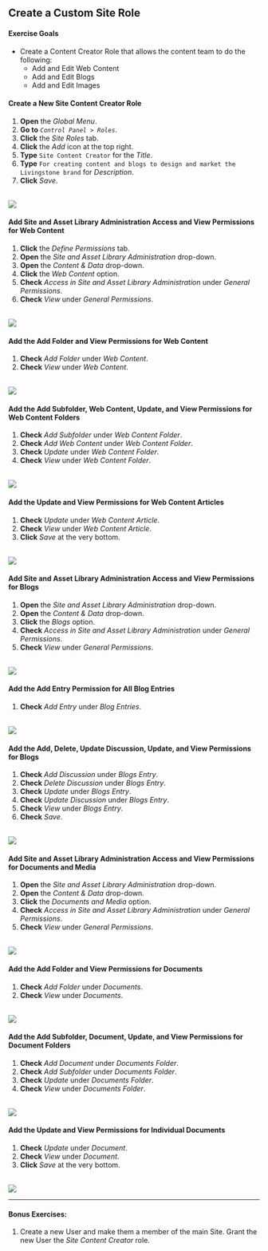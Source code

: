 ## Create a Custom Site Role 

<div class="ahead">

#### Exercise Goals
* Create a Content Creator Role that allows the content team to do the following:
    * Add and Edit Web Content
    * Add and Edit Blogs
    * Add and Edit Images

</div>

#### Create a New Site Content Creator Role
1. **Open** the _Global Menu_.  
2. **Go to** _`Control Panel > Roles`_.  
3. **Click** the _Site Roles_ tab.
4. **Click** the _Add_ icon at the top right.
5. **Type** `Site Content Creator` for the _Title_.
6. **Type** `For creating content and blogs to design and market the Livingstone brand` for _Description_.
7. **Click** _Save_.

<br />

<img src="images/site_content_creator_creation.png" style="max-width:75%">

#### Add Site and Asset Library Administration Access and View Permissions for Web Content
1. **Click** the _Define Permissions_ tab.  
2. **Open** the _Site and Asset Library Administration_ drop-down.
3. **Open** the _Content & Data_ drop-down.
4. **Click** the _Web Content_ option.
5. **Check** _Access in Site and Asset Library Administration_ under _General Permissions_.
6. **Check** _View_ under _General Permissions_.

<br />

<img src="images/site_admin_and_view.png" style="max-width:100%">

#### Add the Add Folder and View Permissions for Web Content
1. **Check** _Add Folder_ under _Web Content_.
2. **Check** _View_ under _Web Content_.

<br />

<img src="images/folder_view.png" style="max-width:100%">

#### Add the Add Subfolder, Web Content, Update, and View Permissions for Web Content Folders
1. **Check** _Add Subfolder_ under _Web Content Folder_.
2. **Check** _Add Web Content_ under _Web Content Folder_.
3. **Check** _Update_ under _Web Content Folder_.
4. **Check** _View_ under _Web Content Folder_.

<br />

<img src="images/subfolder_content_update.png" style="max-width:80%">

#### Add the Update and View Permissions for Web Content Articles
1. **Check** _Update_ under _Web Content Article_.
2. **Check** _View_ under _Web Content Article_.
3. **Click** _Save_ at the very bottom.

<br />

<img src="images/update_view_article.png" style="max-width:80%">

#### Add Site and Asset Library Administration Access and View Permissions for Blogs
1. **Open** the _Site and Asset Library Administration_ drop-down.
2. **Open** the _Content & Data_ drop-down.
3. **Click** the _Blogs_ option.
4. **Check** _Access in Site and Asset Library Administration_ under _General Permissions_.
5. **Check** _View_ under _General Permissions_.

<br />

<img src="images/site_admin_and_view.png" style="max-width:100%">

#### Add the Add Entry Permission for All Blog Entries
1. **Check** _Add Entry_ under _Blog Entries_.

<br />

<img src="images/add_blog_entries.png" style="max-width:100%">

#### Add the Add, Delete, Update Discussion, Update, and View Permissions for Blogs
1. **Check** _Add Discussion_ under _Blogs Entry_.
2. **Check** _Delete Discussion_ under _Blogs Entry_.
3. **Check** _Update_ under _Blogs Entry_.
4. **Check** _Update Discussion_ under _Blogs Entry_.
5. **Check** _View_ under _Blogs Entry_.
6. **Check** _Save_.

<br />

<img src="images/update_discussion_blogs.png" style="max-width:100%">

#### Add Site and Asset Library Administration Access and View Permissions for Documents and Media
1. **Open** the _Site and Asset Library Administration_ drop-down.
2. **Open** the _Content & Data_ drop-down.
3. **Click** the _Documents and Media_ option.
4. **Check** _Access in Site and Asset Library Administration_ under _General Permissions_.
5. **Check** _View_ under _General Permissions_.

<br />

<img src="images/site_admin_and_view.png" style="max-width:90%">

#### Add the Add Folder and View Permissions for Documents
1. **Check** _Add Folder_ under _Documents_.
2. **Check** _View_ under _Documents_.

<br />

<img src="images/folder_view_docs.png" style="max-width:90%">

#### Add the Add Subfolder, Document, Update, and View Permissions for Document Folders
1. **Check** _Add Document_ under _Documents Folder_.
2. **Check** _Add Subfolder_ under _Documents Folder_.
3. **Check** _Update_ under _Documents Folder_.
4. **Check** _View_ under _Documents Folder_.

<br />

<img src="images/subfolder_doc_update.png" style="max-width:100%">

#### Add the Update and View Permissions for Individual Documents
1. **Check** _Update_ under _Document_.
2. **Check** _View_ under _Document_.
3. **Click** _Save_ at the very bottom.

<br />

<img src="images/update_view_doc.png" style="max-width:100%">

<br />

---

#### Bonus Exercises:
1. Create a new User and make them a member of the main Site. Grant the new User the _Site Content Creator_ role.
